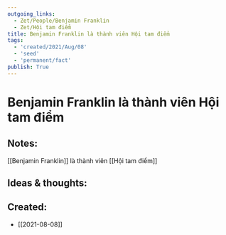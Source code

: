 ```yaml
---
outgoing_links:
  - Zet/People/Benjamin Franklin
  - Zet/Hội tam điểm
title: Benjamin Franklin là thành viên Hội tam điểm
tags:
  - 'created/2021/Aug/08'
  - 'seed'
  - 'permanent/fact'
publish: True
---
```

# Benjamin Franklin là thành viên Hội tam điểm

## Notes:
[[Benjamin Franklin]] là thành viên [[Hội tam điểm]]

## Ideas & thoughts:

## Created:
- [[2021-08-08]]
